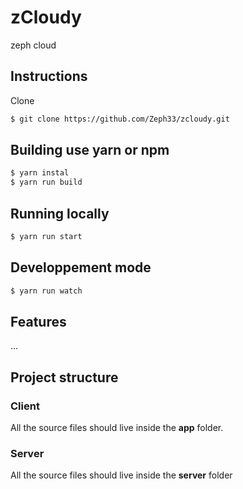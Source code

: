 # zCloudy 
zeph cloud

## Instructions

Clone 
``` bash
$ git clone https://github.com/Zeph33/zcloudy.git
```

## Building use yarn or npm

``` bash
$ yarn instal
$ yarn run build
```
## Running locally

``` bash
$ yarn run start
```

## Developpement mode

``` bash
$ yarn run watch
```

## Features
...
## Project structure

### Client
All the source files should live inside the **app** folder.

### Server
All the source files should live inside the **server** folder